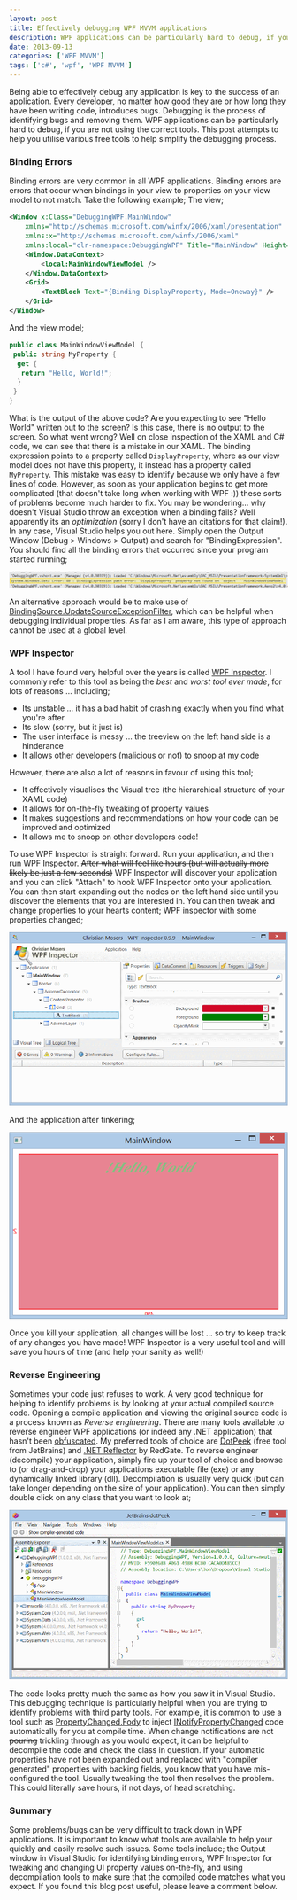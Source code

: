 ```yaml
---
layout: post
title: Effectively debugging WPF MVVM applications
description: WPF applications can be particularly hard to debug, if you are not using the correct tools.  This post attempts to help you utilise various free tools to help simplify the debugging process.
date: 2013-09-13
categories: ['WPF MVVM']
tags: ['c#', 'wpf', 'WPF MVVM']
---
```


Being able to effectively debug any application is key to the success of an application. Every developer, no matter how good they are or how long they have been writing code, introduces bugs. Debugging is the process of identifying bugs and removing them. WPF applications can be particularly hard to debug, if you are not using the correct tools. This post attempts to help you utilise various free tools to help simplify the debugging process.

### Binding Errors

Binding errors are very common in all WPF applications. Binding errors are errors that occur when bindings in your view to properties on your view model to not match. Take the following example; The view;

```xml
<Window x:Class="DebuggingWPF.MainWindow"
	xmlns="http://schemas.microsoft.com/winfx/2006/xaml/presentation"
	xmlns:x="http://schemas.microsoft.com/winfx/2006/xaml"
	xmlns:local="clr-namespace:DebuggingWPF" Title="MainWindow" Height="350" Width="525">
	<Window.DataContext>
		<local:MainWindowViewModel />
	</Window.DataContext>
	<Grid>
		<TextBlock Text="{Binding DisplayProperty, Mode=Oneway}" />
	</Grid>
</Window>
```

And the view model;

```csharp
public class MainWindowViewModel {
 public string MyProperty {
  get {
   return "Hello, World!";
  }
 }
}
```

What is the output of the above code? Are you expecting to see "Hello World" written out to the screen? Is this case, there is no output to the screen. So what went wrong? Well on close inspection of the XAML and C# code, we can see that there is a mistake in our XAML. The binding expression points to a property called `DisplayProperty`, where as our view model does not have this property, it instead has a property called `MyProperty`. This mistake was easy to identify because we only have a few lines of code. However, as soon as your application begins to get more complicated (that doesn't take long when working with WPF :)) these sorts of problems become much harder to fix. You may be wondering... why doesn't Visual Studio throw an exception when a binding fails? Well apparently its an _optimization_ (sorry I don't have an citations for that claim!). In any case, Visual Studio helps you out here. Simply open the Output Window (Debug > Windows > Output) and search for "BindingExpression". You should find all the binding errors that occurred since your program started running;

![Visual Studio Output Window](outputwindow1.png)

An alternative approach would be to make use of [BindingSource.UpdateSourceExceptionFilter](http://msdn.microsoft.com/en-us/library/system.windows.data.binding.updatesourceexceptionfilter.aspx 'BindingSource.UpdateSourceExceptionFilter'), which can be helpful when debugging individual properties. As far as I am aware, this type of approach cannot be used at a global level.

### WPF Inspector

A tool I have found very helpful over the years is called [WPF Inspector](http://wpfinspector.codeplex.com/ 'WPF Inspector'). I commonly refer to this tool as being the _best_ and _worst tool ever made_, for lots of reasons ... including;

* Its unstable ... it has a bad habit of crashing exactly when you find what you're after
* Its slow (sorry, but it just is)
* The user interface is messy ... the treeview on the left hand side is a hinderance
* It allows other developers (malicious or not) to snoop at my code

However, there are also a lot of reasons in favour of using this tool;

* It effectively visualises the Visual tree (the hierarchical structure of your XAML code)
* It allows for on-the-fly tweaking of property values
* It makes suggestions and recommendations on how your code can be improved and optimized
* It allows me to snoop on other developers code!

To use WPF Inspector is straight forward. Run your application, and then run WPF Inspector. <strike>After what will feel like hours (but will actually more likely be just a few seconds)</strike> WPF Inspector will discover your application and you can click "Attach" to hook WPF Inspector onto your application. You can then start expanding out the nodes on the left hand side until you discover the elements that you are interested in. You can then tweak and change properties to your hearts content; WPF inspector with some properties changed;

![WPF Inspector](wpfinspector1.png)

And the application after tinkering;

![MainWindow WPF Inspector](mainwindowwpfinspector1.png)

Once you kill your application, all changes will be lost ... so try to keep track of any changes you have made! WPF Inspector is a very useful tool and will save you hours of time (and help your sanity as well!)

### Reverse Engineering

Sometimes your code just refuses to work. A very good technique for helping to identify problems is by looking at your actual compiled source code. Opening a compile application and viewing the original source code is a process known as _Reverse engineering_. There are many tools available to reverse engineer WPF applications (or indeed any .NET application) that hasn't been [obfuscated](http://en.wikipedia.org/wiki/Obfuscation 'Obfuscation'). My preferred tools of choice are [DotPeek](http://www.jetbrains.com/decompiler/ 'DotPeek') (free tool from JetBrains) and [.NET Reflector](http://www.red-gate.com/products/dotnet-development/reflector/ '.NET Reflector') by RedGate. To reverse engineer (decompile) your application, simply fire up your tool of choice and browse to (or drag-and-drop) your applications executable file (exe) or any dynamically linked library (dll). Decompilation is usually very quick (but can take longer depending on the size of your application). You can then simply double click on any class that you want to look at;

![Dot Peek](dotpeek1.png)

The code looks pretty much the same as how you saw it in Visual Studio. This debugging technique is particularly helpful when you are trying to identify problems with third party tools. For example, it is common to use a tool such as [PropertyChanged.Fody](https://github.com/Fody/PropertyChanged 'PropertyChanged.Fody') to inject [INotifyPropertyChanged](http://msdn.microsoft.com/en-us/library/system.componentmodel.inotifypropertychanged.aspx 'INotifyPropertyChanged') code automatically for you at compile time. When change notifications are not <strike>pouring</strike> trickling through as you would expect, it can be helpful to decompile the code and check the class in question. If your automatic properties have not been expanded out and replaced with "compiler generated" properties with backing fields, you know that you have mis-configured the tool. Usually tweaking the tool then resolves the problem. This could literally save hours, if not days, of head scratching.

### Summary

Some problems/bugs can be very difficult to track down in WPF applications. It is important to know what tools are available to help your quickly and easily resolve such issues. Some tools include; the Output window in Visual Studio for identifying binding errors, WPF Inspector for tweaking and changing UI property values on-the-fly, and using decompilation tools to make sure that the compiled code matches what you expect. If you found this blog post useful, please leave a comment below.
